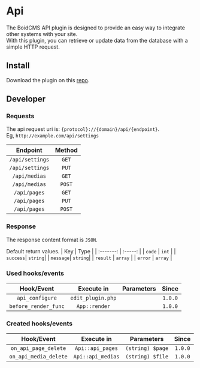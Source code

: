 # Api
The BoidCMS API plugin is designed to provide an easy way to integrate other systems with your site.      
With this plugin, you can retrieve or update data from the database with a simple HTTP request.


## Install
Download the plugin on this [repo](https://github.com/BoidCMS/Api).     

## Developer

### Requests
The api request uri is: `{protocol}://{domain}/api/{endpoint}`.    
Eg, `http://example.com/api/settings`

|     Endpoint    |  Method  |
| :-------------: | :------: |
| `/api/settings` |   `GET`  |
| `/api/settings` |   `PUT`  |
|  `/api/medias`  |   `GET`  |
|  `/api/medias`  |  `POST`  |
|   `/api/pages`  |   `GET`  |
|   `/api/pages`  |   `PUT`  |
|   `/api/pages`  |  `POST`  |

### Response
The response content format is `JSON`.

Default return values.
|    Key    |   Type  |
| :-------: | :-----: |
|   `code`  |  `int`  |
|  `success`| `string`|
|  `message`| `string`|
|  `result` | `array` |
|   `error` | `array` |


### Used hooks/events

|       Hook/Event     |    Execute in   |   Parameters    |   Since   |
| :------------------: | :-------------: | :-------------: | :-------: |
|    `api_configure`   |`edit_plugin.php`|                 |  `1.0.0`  |
| `before_render_func` |  `App::render`  |                 |  `1.0.0`  |

### Created hooks/events

|     Hook/Event      |    Execute in   |    Parameters  | Since |
| :-----------------: | :-------------: | :------------: | :---: |
| `on_api_page_delete`| `Api::api_pages`|`(string) $page`|`1.0.0`|
|`on_api_media_delete`|`Api::api_medias`|`(string) $file`|`1.0.0`|
